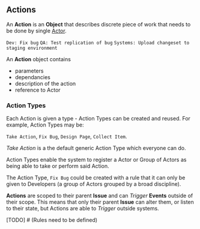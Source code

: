 ## Actions

An **Action** is an **Object** that describes discrete piece of work that needs to be done by single [Actor](/docs/definitions/actors.md).

``Dev: Fix bug``
``QA: Test replication of bug``
``Systems: Upload changeset to staging environment``

An **Action** object contains

- parameters
- dependancies
- description of the action
- reference to Actor

### Action Types

Each Action is given a type - Action Types can be created and reused. For example, Action Types may be:

``Take Action``, ``Fix Bug``, ``Design Page``, ``Collect Item``.

*Take Action* is a the default generic Action Type which everyone can do.

Action Types enable the system to register a Actor or Group of Actors as being able to take or perform said Action.

The Action Type, ``Fix Bug`` could be created with a rule that it can only be given to Developers (a group of Actors grouped by a broad discipline).

**Actions** are scoped to their parent **Issue** and can *Trigger* **Events** outside of their scope. This means that only their parent **Issue** can alter them, or listen to their state, but Actions are able to *Trigger* outside systems.

[TODO] # (Rules need to be defined)
